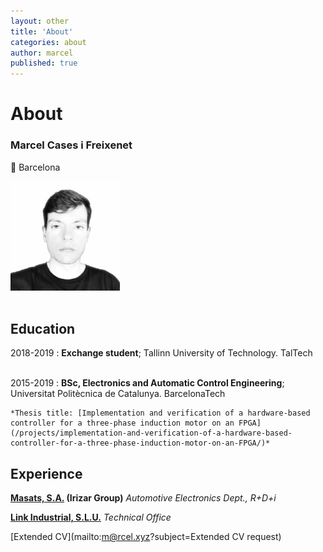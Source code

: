 ```yaml
---
layout: other
title: 'About'
categories: about
author: marcel
published: true
---
```

# About

### Marcel Cases i Freixenet
&#x1F4CD; Barcelona

<img src="/images/marcel.jpg" alt="" width="175" /><br><br>

Education
---------

2018-2019
:   **Exchange student**; Tallinn University of Technology. TalTech<br><br>

2015-2019
:   **BSc, Electronics and Automatic Control Engineering**; Universitat Politècnica de Catalunya. BarcelonaTech

    *Thesis title: [Implementation and verification of a hardware-based controller for a three-phase induction motor on an FPGA](/projects/implementation-and-verification-of-a-hardware-based-controller-for-a-three-phase-induction-motor-on-an-FPGA/)*

Experience
----------

**[Masats, S.A.](http://www.masats.es/en/) (Irizar Group)** _Automotive Electronics Dept., R+D+i_

**[Link Industrial, S.L.U.](http://www.linkindustrial.es/web/en/)** _Technical Office_

[Extended CV](mailto:m@rcel.xyz?subject=Extended CV request)
